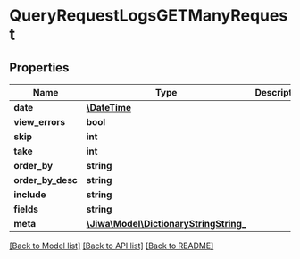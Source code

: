 # QueryRequestLogsGETManyRequest

## Properties
Name | Type | Description | Notes
------------ | ------------- | ------------- | -------------
**date** | [**\DateTime**](\DateTime.md) |  | [optional] 
**view_errors** | **bool** |  | [optional] 
**skip** | **int** |  | [optional] 
**take** | **int** |  | [optional] 
**order_by** | **string** |  | [optional] 
**order_by_desc** | **string** |  | [optional] 
**include** | **string** |  | [optional] 
**fields** | **string** |  | [optional] 
**meta** | [**\Jiwa\Model\DictionaryStringString_**](DictionaryStringString_.md) |  | [optional] 

[[Back to Model list]](../README.md#documentation-for-models) [[Back to API list]](../README.md#documentation-for-api-endpoints) [[Back to README]](../README.md)


